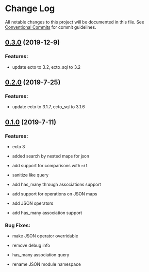 # Change Log

All notable changes to this project will be documented in this file.
See [Conventional Commits](Https://conventionalcommits.org) for commit guidelines.

<!-- changelog -->

## [0.3.0](https://github.com/edenlabllc/ecto_filter/compare/0.2.0...0.3.0) (2019-12-9)




### Features:

* update ecto to 3.2, ecto_sql to 3.2

## [0.2.0](https://github.com/edenlabllc/ecto_filter/compare/0.1.0...0.2.0) (2019-7-25)




### Features:

* update ecto to 3.1.7, ecto_sql to 3.1.6

## [0.1.0](https://github.com/edenlabllc/ecto_filter/compare/0.1.0...0.1.0) (2019-7-11)




### Features:

* ecto 3

* added search by nested maps for json

* add support for comparisons with `nil`

* sanitize like query

* add has_many through associations support

* add support for operations on JSON maps

* add JSON operators

* add has_many association support

### Bug Fixes:

* make JSON operator overridable

* remove debug info

* has_many association query

* rename JSON module namespace
